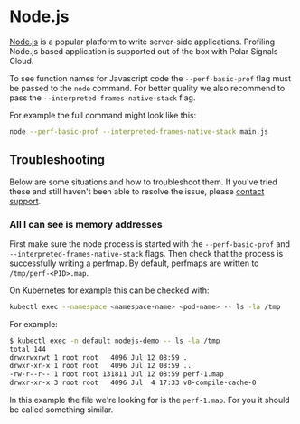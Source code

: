 # Node.js

[Node.js](https://nodejs.org) is a popular platform to write server-side applications.
Profiling Node.js based application is supported out of the box with Polar Signals Cloud.

To see function names for Javascript code the `--perf-basic-prof` flag must be passed to the `node` command. 
For better quality we also recommend to pass the `--interpreted-frames-native-stack` flag.

For example the full command might look like this:

```bash
node --perf-basic-prof --interpreted-frames-native-stack main.js
```

## Troubleshooting

Below are some situations and how to troubleshoot them. If you've tried these and still haven't been able to resolve the issue, please [contact support](/docs/contact-support).

### All I can see is memory addresses

First make sure the node process is started with the `--perf-basic-prof` and `--interpreted-frames-native-stack` flags.
Then check that the process is successfully writing a perfmap. 
By default, perfmaps are written to `/tmp/perf-<PID>.map`.

On Kubernetes for example this can be checked with:

```bash
kubectl exec --namespace <namespace-name> <pod-name> -- ls -la /tmp
```

For example:

```bash
$ kubectl exec -n default nodejs-demo -- ls -la /tmp
total 144
drwxrwxrwt 1 root root   4096 Jul 12 08:59 .
drwxr-xr-x 1 root root   4096 Jul 12 08:59 ..
-rw-r--r-- 1 root root 131811 Jul 12 08:59 perf-1.map
drwxr-xr-x 3 root root   4096 Jul  4 17:33 v8-compile-cache-0
```

In this example the file we're looking for is the `perf-1.map`. 
For you it should be called something similar.

